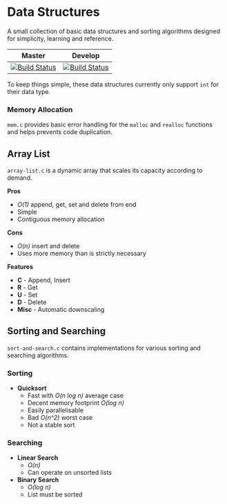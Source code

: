 # Data Structures
A small collection of basic data structures and sorting algorithms designed for simplicity, learning and reference.

Master|Develop
------|-------
[![Build Status](https://travis-ci.org/OxyOCE/data-structures.svg?branch=master)](https://travis-ci.org/OxyOCE/data-structures)|[![Build Status](https://travis-ci.org/OxyOCE/data-structures.svg?branch=develop)](https://travis-ci.org/OxyOCE/data-structures)

To keep things simple, these data structures currently only support `int` for their data type.

### Memory Allocation
`mem.c` provides basic error handling for the `malloc` and `realloc` functions and helps prevents code duplication.

## Array List
`array-list.c` is a dynamic array that scales its capacity according to demand.

**Pros**
* _O(1)_ append, get, set and delete from end
* Simple
* Contiguous memory allocation

**Cons**
* _O(n)_ insert and delete
* Uses more memory than is strictly necessary

**Features**
* **C** - Append, Insert
* **R** - Get
* **U** - Set
* **D** - Delete
* **Misc** - Automatic downscaling

## Sorting and Searching
`sort-and-search.c` contains implementations for various sorting and searching algorithms.

### Sorting
* **Quicksort**
    * Fast with _O(n log n)_ average case
    * Decent memory footprint _O(log n)_
    * Easily parallelisable
    * Bad _O(n^2)_ worst case
    * Not a stable sort

### Searching
* **Linear Search**
    * _O(n)_
    * Can operate on unsorted lists
* **Binary Search**
    * _O(log n)_
    * List must be sorted
